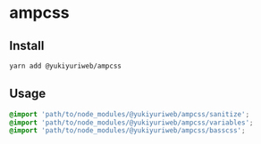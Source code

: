 # ampcss

## Install

```bash
yarn add @yukiyuriweb/ampcss
```

## Usage

```css
@import 'path/to/node_modules/@yukiyuriweb/ampcss/sanitize';
@import 'path/to/node_modules/@yukiyuriweb/ampcss/variables';
@import 'path/to/node_modules/@yukiyuriweb/ampcss/basscss';
```